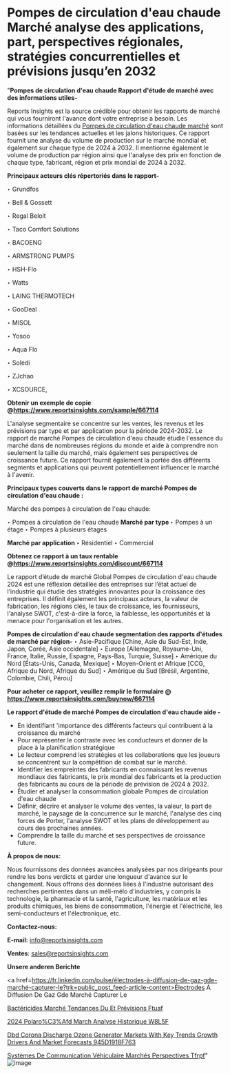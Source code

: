# Pompes de circulation d'eau chaude Marché analyse des applications, part, perspectives régionales, stratégies concurrentielles et prévisions jusqu’en 2032

 "<strong>Pompes de circulation d'eau chaude Rapport d'étude de marché avec des informations utiles-</strong>

Reports Insights est la source crédible pour obtenir les rapports de marché qui vous fourniront l'avance dont votre entreprise a besoin. Les informations détaillées du <a href=https://www.reportsinsights.com/sample/667114>Pompes de circulation d'eau chaude marché</a> sont basées sur les tendances actuelles et les jalons historiques. Ce rapport fournit une analyse du volume de production sur le marché mondial et également sur chaque type de 2024 à 2032. Il mentionne également le volume de production par région ainsi que l'analyse des prix en fonction de chaque type, fabricant, région et prix mondial de 2024 à 2032.

<b>Principaux acteurs clés répertoriés dans le rapport-</b>

‣ Grundfos

‣ Bell & Gossett

‣ Regal Beloit

‣ Taco Comfort Solutions

‣ BACOENG

‣ ARMSTRONG PUMPS

‣ HSH-Flo

‣ Watts

‣ LAING THERMOTECH

‣ GooDeal

‣ MISOL

‣ Yosoo

‣ Aqua Flo

‣ Soledi

‣ ZJchao

‣ XCSOURCE,

<strong><b>Obtenir un exemple de copie @</b></strong><a href=https://www.reportsinsights.com/sample/667114><strong><b>https://www.reportsinsights.com/sample/667114</b></strong></a>

L'analyse segmentaire se concentre sur les ventes, les revenus et les prévisions par type et par application pour la période 2024-2032. Le rapport de marché Pompes de circulation d'eau chaude étudie l'essence du marché dans de nombreuses régions du monde et aide à comprendre non seulement la taille du marché, mais également ses perspectives de croissance future. Ce rapport fournit également la portée des différents segments et applications qui peuvent potentiellement influencer le marché à l'avenir.

<strong>Principaux types couverts dans le rapport de marché Pompes de circulation d'eau chaude :</strong>

Marché des pompes à circulation de l'eau chaude:

‣  Pompes à circulation de l'eau chaude <strong> Marché <strong> par type </strong> </strong>
‣ Pompes à un étage
‣ Pompes à plusieurs étages

<strong>Marché par application </strong>
‣ Résidentiel
‣ Commercial

<strong><b>Obtenez ce rapport à un taux rentable @</b></strong><a href=https://www.reportsinsights.com/discount/667114><strong><b>https://www.reportsinsights.com/discount/667114</b></strong></a>

Le rapport d’étude de marché Global Pompes de circulation d'eau chaude 2024 est une réflexion détaillée des entreprises sur l’état actuel de l’industrie qui étudie des stratégies innovantes pour la croissance des entreprises. Il définit également les principaux acteurs, la valeur de fabrication, les régions clés, le taux de croissance, les fournisseurs, l'analyse SWOT, c'est-à-dire la force, la faiblesse, les opportunités et la menace pour l'organisation et les autres.

<strong>Pompes de circulation d'eau chaude segmentation des rapports d'études de marché par région-</strong>
‣ Asie-Pacifique [Chine, Asie du Sud-Est, Inde, Japon, Corée, Asie occidentale]
‣ Europe [Allemagne, Royaume-Uni, France, Italie, Russie, Espagne, Pays-Bas, Turquie, Suisse]
‣ Amérique du Nord [États-Unis, Canada, Mexique]
‣ Moyen-Orient et Afrique [CCG, Afrique du Nord, Afrique du Sud]
‣ Amérique du Sud [Brésil, Argentine, Colombie, Chili, Pérou]

<strong>Pour acheter ce rapport, veuillez remplir le formulaire @   <a href=https://www.reportsinsights.com/buynow/667114>https://www.reportsinsights.com/buynow/667114</a></strong>

<strong>Le rapport d'étude de marché Pompes de circulation d'eau chaude aide -</strong>
<ul>
  <li>En identifiant 'importance des différents facteurs qui contribuent à la croissance du marché</li>
  <li>Pour représenter le contraste avec les conducteurs et donner de la place à la planification stratégique</li>
  <li>Le lecteur comprend les stratégies et les collaborations que les joueurs se concentrent sur la compétition de combat sur le marché.</li>
  <li>Identifier les empreintes des fabricants en connaissant les revenus mondiaux des fabricants, le prix mondial des fabricants et la production des fabricants au cours de la période de prévision de 2024 à 2032.</li>
  <li>Étudier et analyser la consommation globale Pompes de circulation d'eau chaude</li>
  <li>Définir, décrire et analyser le volume des ventes, la valeur, la part de marché, le paysage de la concurrence sur le marché, l'analyse des cinq forces de Porter, l'analyse SWOT et les plans de développement au cours des prochaines années.</li>
  <li>Comprendre la taille du marché et ses perspectives de croissance future.</li>
</ul>
<strong>À propos de nous:</strong>

Nous fournissons des données avancées analysées par nos dirigeants pour rendre les bons verdicts et garder une longueur d'avance sur le changement. Nous offrons des données liées à l'industrie autorisant des recherches pertinentes dans un méli-mélo d'industries, y compris la technologie, la pharmacie et la santé, l'agriculture, les matériaux et les produits chimiques, les biens de consommation, l'énergie et l'électricité, les semi-conducteurs et l'électronique, etc.

<strong>Contactez-nous:</strong>

<strong>E-mail:</strong> <a href=mailto:info@reportsinsights.com>info@reportsinsights.com</a>

<strong>Ventes</strong>: <a href=mailto:sales@reportsinsights.com>sales@reportsinsights.com</a>

<strong>Unsere anderen Berichte</strong>

<a href=https://fr.linkedin.com/pulse/électrodes-à-diffusion-de-gaz-gde-marché-capturer-le?trk=public_post_feed-article-content>Électrodes À Diffusion De Gaz Gde Marché Capturer Le</a>

<a href=https://fr.linkedin.com/pulse/bactéricides-marché-tendances-du-et-prévisions-ftuaf/>Bactéricides Marché Tendances Du Et Prévisions Ftuaf</a>

<a href=https://www.linkedin.com/pulse/2024-polaro%C3%AFd-march%C3%A9-analyse-historique-w8l5f/>2024 Polaro%C3%Afd March Analyse Historique W8L5F</a>

<a href=https://medium.com/@khalunansh/dbd-corona-discharge-ozone-generator-markets-with-key-trends-growth-drivers-and-market-forecasts-945d1918f763>Dbd Corona Discharge Ozone Generator Markets With Key Trends Growth Drivers And Market Forecasts 945D1918F763</a>

<a href=https://fr.linkedin.com/pulse/systèmes-de-communication-véhiculaire-marchés-perspectives-tfrpf/>Systèmes De Communication Véhiculaire Marchés Perspectives Tfrpf</a>"
![image](https://github.com/daminid12/RImarketgrowth/assets/158430485/38d8d15c-363f-4937-913b-6898af0a9d30)
